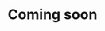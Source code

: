 ---
title: "Coming soon"
# description: "See how you can use Rivet's grid system and spacing utilities to lay out any form"
thumbnail: "gallery-placeholder.png"
externalLink: "https://codepen.io"
---